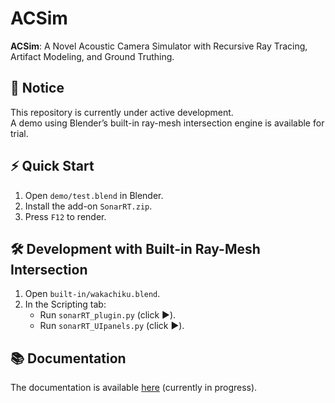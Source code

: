 # ACSim

**ACSim**: A Novel Acoustic Camera Simulator with Recursive Ray Tracing, Artifact Modeling, and Ground Truthing.

## 🚧 Notice

This repository is currently under active development.  
A demo using Blender’s built-in ray-mesh intersection engine is available for trial.

## ⚡ Quick Start

1. Open `demo/test.blend` in Blender.  
2. Install the add-on `SonarRT.zip`.  
3. Press `F12` to render.

## 🛠️ Development with Built-in Ray-Mesh Intersection

1. Open `built-in/wakachiku.blend`.  
2. In the Scripting tab:  
   - Run `sonarRT_plugin.py` (click ▶️).  
   - Run `sonarRT_UIpanels.py` (click ▶️).

## 📚 Documentation

The documentation is available [here](https://sollynoay.github.io/ACSim-docs/) (currently in progress).

